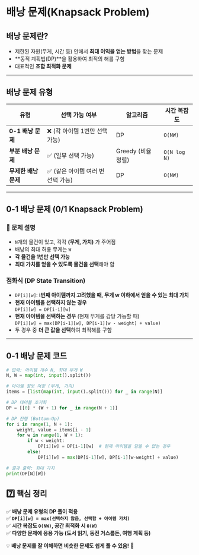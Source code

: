# 배낭 문제(Knapsack Problem)

## 배낭 문제란?
- 제한된 자원(무게, 시간 등) 안에서 **최대 이익을 얻는 방법**을 찾는 문제  
- **동적 계획법(DP)**을 활용하여 최적의 해를 구함  
- 대표적인 **조합 최적화 문제**  

---

## 배낭 문제 유형

| 유형 | 선택 가능 여부 | 알고리즘 | 시간 복잡도 |
|------|--------------|---------|------------|
| **0-1 배낭 문제** | ❌ (각 아이템 1번만 선택 가능) | DP | `O(NW)` |
| **부분 배낭 문제** | ✅ (일부 선택 가능) | Greedy (비율 정렬) | `O(N log N)` |
| **무제한 배낭 문제** | ✅ (같은 아이템 여러 번 선택 가능) | DP | `O(NW)` |

---

## 0-1 배낭 문제 (0/1 Knapsack Problem)
### **🔹 문제 설명**
- `N`개의 물건이 있고, 각각 **(무게, 가치)** 가 주어짐  
- 배낭의 최대 허용 무게는 `W`  
- **각 물건을 1번만 선택 가능**  
- **최대 가치를 얻을 수 있도록 물건을 선택**해야 함  

### 점화식 (DP State Transition)
- `DP[i][w]`: **i번째 아이템까지 고려했을 때, 무게 w 이하에서 얻을 수 있는 최대 가치**  
- **현재 아이템을 선택하지 않는 경우**  
  ```DP[i][w] = DP[i-1][w]```  
- **현재 아이템을 선택하는 경우** (현재 무게를 감당 가능할 때)  
  ```DP[i][w] = max(DP[i-1][w], DP[i-1][w - weight] + value)```  
- 두 경우 중 **더 큰 값을 선택**하여 최적해를 구함  

---

## 0-1 배낭 문제 코드
```python
# 입력: 아이템 개수 N, 최대 무게 W
N, W = map(int, input().split())

# 아이템 정보 저장 (무게, 가치)
items = [list(map(int, input().split())) for _ in range(N)]

# DP 테이블 초기화
DP = [[0] * (W + 1) for _ in range(N + 1)]

# DP 진행 (Bottom-Up)
for i in range(1, N + 1):
    weight, value = items[i - 1]
    for w in range(1, W + 1):
        if w < weight:
            DP[i][w] = DP[i-1][w]  # 현재 아이템을 담을 수 없는 경우
        else:
            DP[i][w] = max(DP[i-1][w], DP[i-1][w-weight] + value)

# 결과 출력: 최대 가치
print(DP[N][W])
```
## 7️⃣ **핵심 정리**
✅ **배낭 문제 유형의 DP 풀이 적용**  
✅ **`DP[i][w] = max(선택하지 않음, 선택함 + 아이템 가치)`**  
✅ **시간 복잡도 `O(NW)`, 공간 최적화 시 `O(W)`**  
✅ **다양한 문제에 응용 가능 (도서 읽기, 동전 거스름돈, 여행 계획 등)**  

💡 **배낭 문제를 잘 이해하면 비슷한 문제도 쉽게 풀 수 있음!** 🚀
